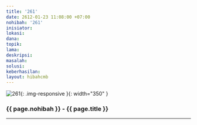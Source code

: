 ```yaml
---
title: '261'
date: 2612-01-23 11:08:00 +07:00
nohibah: '261'
inisiator: 
lokasi: 
dana: 
topik: 
lama: 
deskripsi: 
masalah: 
solusi: 
keberhasilan: 
layout: hibahcmb
---
```


![261](/static/img/hibahcmb/261.png){: .img-responsive }{: width="350" }

### {{ page.nohibah }} - {{ page.title }}

---
